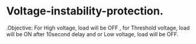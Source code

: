 # Voltage-instability-protection.
.Objective: For High voltage, load will be OFF , for Threshold voltage, load will be ON after 10second delay  and or Low voltage, load will be OFF.

